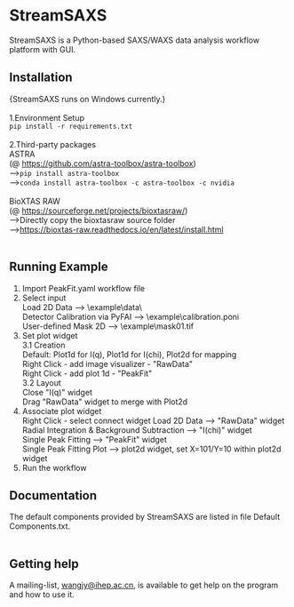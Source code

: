 # StreamSAXS <br>
StreamSAXS is a Python-based SAXS/WAXS data analysis workflow platform with GUI. <br>
## Installation <br>
{StreamSAXS runs on Windows currently.} <br>
<br>
1.Environment Setup <br>
`pip install -r requirements.txt` <br>
<br>
2.Third-party packages <br>
ASTRA <br>
(@ https://github.com/astra-toolbox/astra-toolbox) <br>
-->`pip install astra-toolbox` <br>
-->`conda install astra-toolbox -c astra-toolbox -c nvidia` <br>
<br>
BioXTAS RAW <br>
(@ https://sourceforge.net/projects/bioxtasraw/) <br> 
-->Directly copy the bioxtasraw source folder <br>
-->https://bioxtas-raw.readthedocs.io/en/latest/install.html <br>
<br>
## Running Example <br>
1. Import PeakFit.yaml workflow file <br>
2. Select input <br>
   Load 2D Data --> \example\data\ <br>
   Detector Calibration via PyFAI --> \example\calibration.poni <br>
   User-defined Mask 2D --> \example\mask01.tif <br>
3. Set plot widget <br>
   3.1 Creation <br>
     Default: Plot1d for I(q), Plot1d for I(chi), Plot2d for mapping <br>
     Right Click - add image visualizer - "RawData" <br>
     Right Click - add plot 1d - "PeakFit" <br>
   3.2 Layout <br>
     Close "I(q)" widget <br>
     Drag "RawData" widget to merge with Plot2d <br>
3. Associate plot widget <br>
   Right Click - select connect widget
   Load 2D Data -->  "RawData" widget <br>
   Radial Integration & Background Subtraction --> "I(chi)" widget <br>
   Single Peak Fitting --> "PeakFit" widget <br>
   Single Peak Fitting Plot --> plot2d widget, set X=101/Y=10 within plot2d widget <br>
4. Run the workflow <br>
   
## Documentation <br>
The default components provided by StreamSAXS are listed in file Default Components.txt.<br>
<br>
## Getting help
A mailing-list, wangjy@ihep.ac.cn, is available to get help on the program and how to use it. 

